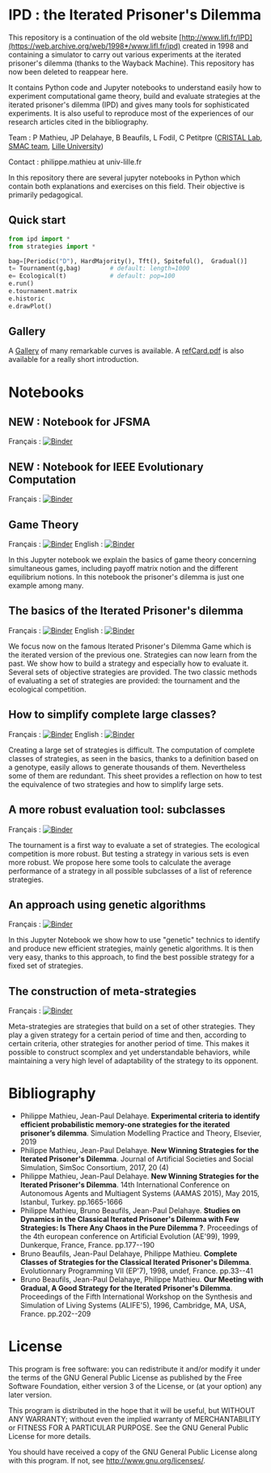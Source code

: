 # IPD : the Iterated Prisoner's Dilemma

This repository is a continuation of the old website [http://www.lifl.fr/IPD](https://web.archive.org/web/1998*/www.lifl.fr/ipd) created in 1998 and containing a simulator to carry out various experiments at the iterated prisoner's dilemma (thanks to the Wayback Machine). This repository has now been deleted to reappear here.

It contains Python code and Jupyter notebooks to understand easily how to experiment computational game theory, build and evaluate strategies at the iterated prisoner's dilemma (IPD) and gives many tools for sophisticated experiments. It is also useful to reproduce most of the experiences of our research articles cited in the bibliography.

Team : P Mathieu, JP Delahaye, B Beaufils, L Fodil, C Petitpre  ([CRISTAL Lab](http://www.cristal.univ-lille.fr), [SMAC team](https://www.cristal.univ-lille.fr/?rubrique27&eid=17), [Lille University](http://www.univ-lille.fr))

Contact : philippe.mathieu at univ-lille.fr

In this repository there are several jupyter notebooks in Python which contain both explanations and exercises on this field. Their objective is primarily pedagogical.

## Quick start

```python
from ipd import *
from strategies import *

bag=[Periodic("D"), HardMajority(), Tft(), Spiteful(),  Gradual()]
t= Tournament(g,bag)        # default: length=1000
e= Ecological(t)            # default: pop=100
e.run()
e.tournament.matrix
e.historic
e.drawPlot()
```

## Gallery
A [Gallery](Gallery#readme) of many remarkable curves is available. A [refCard.pdf](ipd_refCard.pdf) is also available for a really short introduction.

# Notebooks


## NEW : Notebook for JFSMA
Français : [![Binder](https://mybinder.org/badge_logo.svg)](https://mybinder.org/v2/gh/cristal-smac/ipd.git/master?filepath=FR/studiesOnDeterministicEvolution_fr.ipynb)

## NEW : Notebook for IEEE Evolutionary Computation
Français : [![Binder](https://mybinder.org/badge_logo.svg)](https://mybinder.org/v2/gh/cristal-smac/ipd.git/master?filepath=FR/studiesOnDeterministicEvolution_fr.ipynb)


## Game Theory
Français : [![Binder](https://mybinder.org/badge_logo.svg)](https://mybinder.org/v2/gh/cristal-smac/ipd.git/master?filepath=FR/gametheory_fr.ipynb)
English : [![Binder](https://mybinder.org/badge_logo.svg)](https://mybinder.org/v2/gh/cristal-smac/ipd.git/master?filepath=EN/gametheory_en.ipynb)

In this Jupyter notebook we explain the basics of game theory concerning simultaneous games, including payoff matrix notion and the different equilibrium notions. In this notebook the prisoner's dilemma is just one example among many.

## The basics of the Iterated Prisoner's dilemma
Français : [![Binder](https://mybinder.org/badge_logo.svg)](https://mybinder.org/v2/gh/cristal-smac/ipd.git/master?filepath=FR/ipd_basics_fr.ipynb)
English : [![Binder](https://mybinder.org/badge_logo.svg)](https://mybinder.org/v2/gh/cristal-smac/ipd.git/master?filepath=EN/ipd_basics_en.ipynb)

We focus now on the famous Iterated Prisoner's Dilemma Game which is the iterated version of the previous one. Strategies can now learn from the past. We show how to build a strategy and especially how to evaluate it. Several sets of objective strategies are provided. The two classic methods of evaluating a set of strategies are provided: the tournament and the ecological competition.

## How to simplify complete large classes?
Français : [![Binder](https://mybinder.org/badge_logo.svg)](https://mybinder.org/v2/gh/cristal-smac/ipd.git/master?filepath=FR/ipd_tools_simplify_fr.ipynb)
English : [![Binder](https://mybinder.org/badge_logo.svg)](https://mybinder.org/v2/gh/cristal-smac/ipd.git/master?filepath=EN/ipd_tools_simplify_en.ipynb)


Creating a large set of strategies is difficult. The computation of complete classes of strategies, as seen in the basics, thanks to a definition based on a genotype, easily allows to generate thousands of them. Nevertheless some of them are redundant. This sheet provides a reflection on how to test the equivalence of two strategies and how to simplify large sets. 

## A more robust evaluation tool: subclasses
Français : [![Binder](https://mybinder.org/badge_logo.svg)](https://mybinder.org/v2/gh/cristal-smac/ipd.git/master?filepath=FR/ipd_tools_subclasses_fr.ipynb)

The tournament is a first way to evaluate a set of strategies. The ecological competition is more robust. But testing a strategy in various sets is even more robust. We propose here some tools to calculate the average performance of a strategy in all possible subclasses of a list of reference strategies.

## An approach using genetic algorithms
Français : [![Binder](https://mybinder.org/badge_logo.svg)](https://mybinder.org/v2/gh/cristal-smac/ipd.git/master?filepath=FR/ipd_gas_fr.ipynb)

In this Jupyter Notebook we show how to use "genetic" technics to identify and produce new efficient strategies, mainly genetic algorithms. It is then very easy, thanks to this approach, to find the best possible strategy for a fixed set of strategies.


## The construction of meta-strategies
Français : [![Binder](https://mybinder.org/badge_logo.svg)](https://mybinder.org/v2/gh/cristal-smac/ipd.git/master?filepath=FR/ipd_tools_metastrat_fr.ipynb)

Meta-strategies are strategies that build on a set of other strategies. They play a given strategy for a certain period of time and then, according to certain criteria, other strategies for another period of time. This makes it possible to construct scomplex and yet understandable behaviors, while maintaining a very high level of adaptability of the strategy to its opponent.


# Bibliography
- Philippe Mathieu, Jean-Paul Delahaye. **Experimental criteria to identify efficient probabilistic memory-one strategies for the iterated prisoner’s dilemma**. Simulation Modelling Practice and Theory, Elsevier, 2019
- Philippe Mathieu, Jean-Paul Delahaye. **New Winning Strategies for the Iterated Prisoner's Dilemma**. Journal of Artificial Societies and Social Simulation, SimSoc Consortium, 2017, 20 (4)
- Philippe Mathieu, Jean-Paul Delahaye. **New Winning Strategies for the Iterated Prisoner's Dilemma**. 14th International Conference on Autonomous Agents and Multiagent Systems (AAMAS 2015), May 2015, Istanbul, Turkey. pp.1665-1666
- Philippe Mathieu, Bruno Beaufils, Jean-Paul Delahaye. **Studies on Dynamics in the Classical Iterated Prisoner's Dilemma with Few Strategies: Is There Any Chaos in the Pure Dilemma ?**. Proceedings of the 4th european conference on Artificial Evolution (AE'99), 1999, Dunkerque, France, France. pp.177--190
- Bruno Beaufils, Jean-Paul Delahaye, Philippe Mathieu. **Complete Classes of Strategies for the Classical Iterated Prisoner's Dilemma**. Evolutionnary Programming VII (EP'7), 1998, undef, France. pp.33--41
- Bruno Beaufils, Jean-Paul Delahaye, Philippe Mathieu. **Our Meeting with Gradual, A Good Strategy for the Iterated Prisoner's Dilemma**. Proceedings of the Fifth International Workshop on the Synthesis and Simulation of Living Systems (ALIFE'5), 1996, Cambridge, MA, USA, France. pp.202--209

# License

This program is free software: you can redistribute it and/or modify it under the terms of the GNU General Public License as published by the Free Software Foundation, either version 3 of the License, or (at your option) any later version.

This program is distributed in the hope that it will be useful, but WITHOUT ANY WARRANTY; without even the implied warranty of MERCHANTABILITY or FITNESS FOR A PARTICULAR PURPOSE.
See the GNU General Public License for more details.

You should have received a copy of the GNU General Public License along with this program.
If not, see http://www.gnu.org/licenses/.
